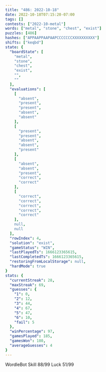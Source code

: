```yaml
---
title: "486: 2022-10-18"
date: 2022-10-18T07:15:20-07:00
tags: []
contests: ["2022-10-metal"]
words: ["metal", "stone", "chest", "exist"]
puzzles: [486]
hashes: ["APPAAPPAAPAAPCCCCCCCXXXXXXXXXX"]
shifts: ["keqbd"]
state: {
  "boardState": [
    "metal",
    "stone",
    "chest",
    "exist",
    "",
    ""
  ],
  "evaluations": [
    [
      "absent",
      "present",
      "present",
      "absent",
      "absent"
    ],
    [
      "present",
      "present",
      "absent",
      "absent",
      "present"
    ],
    [
      "absent",
      "absent",
      "present",
      "correct",
      "correct"
    ],
    [
      "correct",
      "correct",
      "correct",
      "correct",
      "correct"
    ],
    null,
    null
  ],
  "rowIndex": 4,
  "solution": "exist",
  "gameStatus": "WIN",
  "lastPlayedTs": 1666123365615,
  "lastCompletedTs": 1666123365615,
  "restoringFromLocalStorage": null,
  "hardMode": true
}
stats: {
  "currentStreak": 28,
  "maxStreak": 69,
  "guesses": {
    "1": 0,
    "2": 12,
    "3": 44,
    "4": 67,
    "5": 47,
    "6": 10,
    "fail": 5
  },
  "winPercentage": 97,
  "gamesPlayed": 185,
  "gamesWon": 180,
  "averageGuesses": 4
}
---
```


<!-- more -->
WordleBot
Skill 88/99
Luck 51/99
